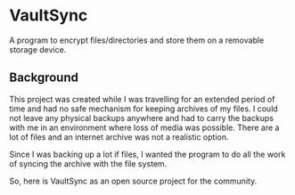 # VaultSync
A program to encrypt files/directories and store them on a removable storage device.

## Background
This project was created while I was travelling for an extended period of time and had no safe mechanism for keeping archives of my files. I could not leave any physical backups anywhere and had to carry the backups with me in an environment where loss of media was possible. There are a lot of files and an internet archive was not a realistic option.

Since I was backing up a lot if files, I wanted the program to do all the work of syncing the archive with the file system.

So, here is VaultSync as an open source project for the community.
